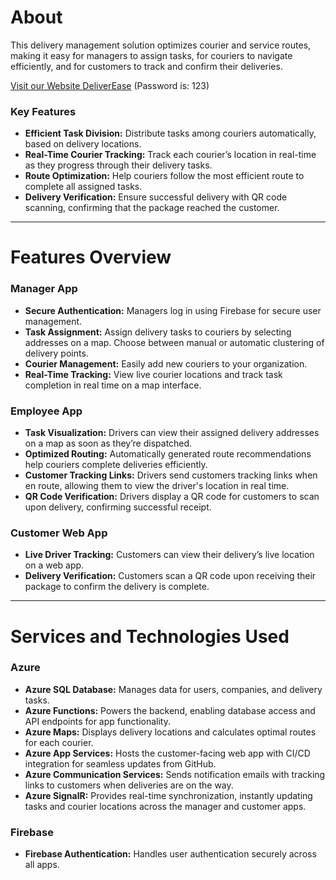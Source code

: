 
# About
This delivery management solution optimizes courier and service routes, making it easy for managers to assign tasks, for couriers to navigate efficiently, and for customers to track and confirm their deliveries.

[Visit our Website DeliverEase](https://pentagon-kangaroo-dn4z.squarespace.com/)  (Password is: 123)


### Key Features
- **Efficient Task Division:** Distribute tasks among couriers automatically, based on delivery locations.
- **Real-Time Courier Tracking:** Track each courier’s location in real-time as they progress through their delivery tasks.
- **Route Optimization:** Help couriers follow the most efficient route to complete all assigned tasks.
- **Delivery Verification:** Ensure successful delivery with QR code scanning, confirming that the package reached the customer.

---

# Features Overview

### Manager App
- **Secure Authentication:** Managers log in using Firebase for secure user management.
- **Task Assignment:** Assign delivery tasks to couriers by selecting addresses on a map. Choose between manual or automatic clustering of delivery points.
- **Courier Management:** Easily add new couriers to your organization.
- **Real-Time Tracking:** View live courier locations and track task completion in real time on a map interface.

### Employee App
- **Task Visualization:** Drivers can view their assigned delivery addresses on a map as soon as they’re dispatched.
- **Optimized Routing:** Automatically generated route recommendations help couriers complete deliveries efficiently.
- **Customer Tracking Links:** Drivers send customers tracking links when en route, allowing them to view the driver's location in real time.
- **QR Code Verification:** Drivers display a QR code for customers to scan upon delivery, confirming successful receipt.

### Customer Web App
- **Live Driver Tracking:** Customers can view their delivery’s live location on a web app.
- **Delivery Verification:** Customers scan a QR code upon receiving their package to confirm the delivery is complete.

---

# Services and Technologies Used

### Azure
- **Azure SQL Database:** Manages data for users, companies, and delivery tasks.
- **Azure Functions:** Powers the backend, enabling database access and API endpoints for app functionality.
- **Azure Maps:** Displays delivery locations and calculates optimal routes for each courier.
- **Azure App Services:** Hosts the customer-facing web app with CI/CD integration for seamless updates from GitHub.
- **Azure Communication Services:** Sends notification emails with tracking links to customers when deliveries are on the way.
- **Azure SignalR:** Provides real-time synchronization, instantly updating tasks and courier locations across the manager and customer apps.

### Firebase
- **Firebase Authentication:** Handles user authentication securely across all apps.